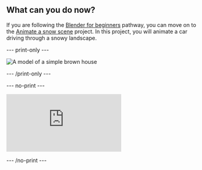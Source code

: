 ## What can you do now?

If you are following the [Blender for beginners](https://projects.raspberrypi.org/en/pathways/blender-basics) pathway, you can move on to the [Animate a snow scene](https://projects.raspberrypi.org/en/projects/blender-animate-snow-scene) project. In this project, you will animate a car driving through a snowy landscape.

--- print-only --- 

![A model of a simple brown house](images/blender-house-colour-render.png)

--- /print-only ---

--- no-print ---

<div class="responsive-embed responsive-embed--video">
  <iframe class="responsive-embed__iframe" src="https://sketchfab.com/models/79f08731ff7848f48e09fbe473ee563b/embed" frameborder="0" allowvr allowfullscreen mozallowfullscreen="true" webkitallowfullscreen="true"></iframe>
</div>

--- /no-print ---